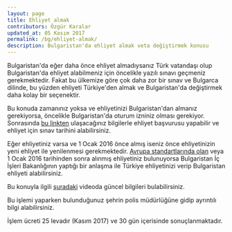 ```yaml
---
layout: page
title: Ehliyet almak
contributors: Özgür Karalar
updated_at: 05 Kasım 2017
permalink: /bg/ehliyet-almak/
description: Bulgaristan'da ehliyet almak veta değiştirmek konusu
---
```


Bulgaristan'da eğer daha önce ehliyet almadıysanız Türk vatandaşı olup Bulgaristan'da ehliyet alabilmeniz için öncelikle yazılı sınavı geçmeniz gerekmektedir. Fakat bu ülkemize göre çok daha zor bir sınav ve Bulgarca dilinde, bu yüzden ehliyeti Türkiye'den almak ve Bulgaristan'da değiştirmek daha kolay bir seçenektir.

Bu konuda zamanınız yoksa ve ehliyetinizi Bulgaristan'dan almanız gerekiyorsa, öncelikle Bulgaristan'da oturum izniniz olması gerekiyor. Sonrasında [bu linkten](http://europa.eu/youreurope/citizens/vehicles/driving-licence/get-driving-licence/index_en.htm) ulaşacağınız bilgilerle ehliyet başvurusu yapabilir ve ehliyet için sınav tarihini alabilirsiniz.

Eğer ehliyetiniz varsa ve 1 Ocak 2016 önce almış iseniz önce ehliyetinizin yeni ehliyet ile yenilenmesi gerekmektedir.
[Avrupa standartlarında olan](http://ehliyetsinavihazirlik.com/images/2016-ehliyet-belgesi.png) veya 1 Ocak 2016 tarihinden sonra alınmış ehliyetiniz bulunuyorsa Bulgaristan İç İşleri Bakanlığının yaptığı bir anlaşma ile Türkiye ehliyetinizi verip Bulgaristan ehliyeti alabilirsiniz.

Bu konuyla ilgili [şuradaki](https://www.youtube.com/watch?v=CaeGLWakAqU) videoda güncel
bilgileri bulabilirsiniz. 

Bu işlemi yaparken bulunduğunuz şehrin polis müdürlüğüne gidip ayrıntılı bilgi alabilirsiniz.

İşlem ücreti 25 levadır (Kasım 2017) ve 30 gün içerisinde sonuçlanmaktadır.
 
